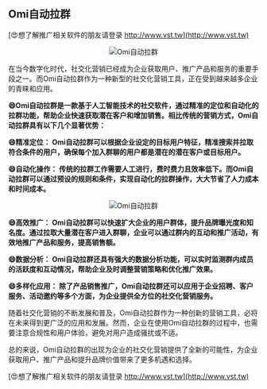 ## **Omi自动拉群**

[😍想了解推广相关软件的朋友请登录 http://www.vst.tw](http://www.vst.tw)

 <center><img src="https://vst.tw/MP4/tuiguang/png/1.png" alt="Omi自动拉群"></center>

在当今数字化时代，社交化营销已经成为企业获取用户、推广产品和服务的重要手段之一。而Omi自动拉群作为一种新型的社交化营销工具，正在受到越来越多企业的青睐和应用。

**😄Omi自动拉群是一款基于人工智能技术的社交软件，通过精准的定位和自动化的拉群功能，帮助企业快速获取潜在客户和增加销售。相比传统的营销方式，Omi自动拉群具有以下几个显著优势：**

**😄精准定位： Omi自动拉群可以根据企业设定的目标用户特征，精准搜索并拉取符合条件的用户，确保每个加入群聊的用户都是潜在的潜在客户或目标用户。**

**😄自动化操作： 传统的拉群工作需要人工进行，费时费力且效率低下。而Omi自动拉群可以通过预设的规则和条件，实现自动化的拉群操作，大大节省了人力成本和时间成本。**

 <center><img src="https://vst.tw/MP4/tuiguang/png/8.png" alt="Omi自动拉群"></center>

**😄高效推广： Omi自动拉群可以快速扩大企业的用户群体，提升品牌曝光度和知名度。通过拉取大量潜在客户进入群聊，企业可以通过群内的互动和推广活动，有效地推广产品和服务，提高销售额。**

**😄数据分析： Omi自动拉群还具有强大的数据分析功能，可以实时监测群内成员的活跃度和互动情况，帮助企业及时调整营销策略和优化推广效果。**

**😄多样化应用： 除了产品销售推广，Omi自动拉群还可以应用于企业招聘、客户服务、活动邀约等多个方面，为企业提供全方位的社交化营销服务。**

随着社交化营销的不断发展和普及，Omi自动拉群作为一种创新的营销工具，必将在未来得到更广泛的应用和发展。然而，企业在使用Omi自动拉群的过程中，也需要注意合规性和用户体验，避免对用户造成骚扰或不适。

总的来说，Omi自动拉群的出现为企业的社交化营销提供了全新的可能性，为企业获取用户、推广产品和提升品牌价值带来了更多机遇和选择。

[😍想了解推广相关软件的朋友请登录 http://www.vst.tw](http://www.vst.tw)



